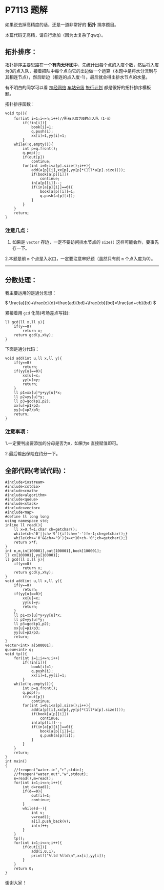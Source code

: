 # P7113 题解

如果说去掉高精度的话，还是一道非常好的 **拓扑** 排序题目。

本篇代码无高精，请自行添加（因为太复杂了qwq）。

## 拓扑排序：

拓扑排序主要思路在一个**有向无环图**中，先统计出每个点的入度个数，然后将入度为0的点入队，接着把队中每个点向它的出边做一个运算（本题中是将水分流到与其相连节点），然后断边（相连的点入度-1），最后就会得出排水节点的水量。

有不明白的同学可以看 [神经网络](https://www.luogu.com.cn/problem/P1038) [车站分级](https://www.luogu.com.cn/problem/P1983) [旅行计划](https://www.luogu.com.cn/problem/P1137) 都是很好的拓扑排序模板题。

拓扑排序函数：

```
void tp(){
	for(int i=1;i<=n;i++)//所有入度为0的点入队（1-m）
		if(!in[i]){
			book[i]=1;
			q.push(i);
			xx[i]=1,yy[i]=1;
		}
	while(!q.empty()){
		int p=q.front();
		q.pop();
		if(out[p])
			continue;
		for(int i=0;i<a[p].size();i++){
			add(a[p][i],xx[p],yy[p]*(1ll*a[p].size()));
			if(book[a[p][i]])
				continue;
			in[a[p][i]]--;
			if(in[a[p][i]]==0){
				book[a[p][i]]=1;
				q.push(a[p][i]);
			}
		}
	}
	return;
}
```

### 注意几点：
 
1. 如果是 `vector` 存边，一定不要访问排水节点的 `size()` 这样可能会炸，要事先存一下。

2.本题是前 `m` 个点是入水口，一定要注意审好题（虽然只有前 `m` 个点入度为0）。

---
## 分数处理：

我主要运用的是通分思想：

$ \frac{a}{b}+\frac{c}{d}=\frac{ad}{bd}+\frac{cb}{bd}=\frac{ad+cb}{bd} $

紧接着用 `gcd` 化简(考场差点写挂):

```
ll gcd(ll x,ll y){
	if(y==0)
		return x;
	return gcd(y,x%y);
}
```

下面是通分代码：

```
void add(int u,ll x,ll y){
	if(y==0)
		return;
	if(yy[u]==0){
		xx[u]=x;
		yy[u]=y;
		return;
	}
	ll p1=xx[u]*y+yy[u]*x;
	ll p2=yy[u]*y;
	ll p3=gcd(p1,p2);
	xx[u]=p1/p3;
	yy[u]=p2/p3;
	return;
}
```
### 注意事项：

1.一定要判出要添加的分母是否为`0`，如果为`0` 直接赋值即可。

2.最后输出保险在约分一下。

## 全部代码(考试代码)：

```
#include<iostream>
#include<cstdio>
#include<cmath>
#include<algorithm>
#include<queue>
#include<stack>
#include<vector>
#include<map>
#define ll long long
using namespace std;
inline ll read(){
	ll x=0,f=1;char ch=getchar();
	while(ch<'0'||ch>'9'){if(ch=='-')f=-1;ch=getchar();}
	while(ch>='0'&&ch<='9'){x=x*10+ch-'0';ch=getchar();}
	return x*f;
}
int n,m,in[100001],out[100001],book[100001];
ll xx[100001],yy[100001];
ll gcd(ll x,ll y){
	if(y==0)
		return x;
	return gcd(y,x%y);
}
void add(int u,ll x,ll y){
	if(y==0)
		return;
	if(yy[u]==0){
		xx[u]=x;
		yy[u]=y;
		return;
	}
	ll p1=xx[u]*y+yy[u]*x;
	ll p2=yy[u]*y;
	ll p3=gcd(p1,p2);
	xx[u]=p1/p3;
	yy[u]=p2/p3;
	return;
}
vector<int> a[500001];
queue<int> q;
void tp(){
	for(int i=1;i<=n;i++)
		if(!in[i]){
			book[i]=1;
			q.push(i);
			xx[i]=1,yy[i]=1;
		}
	while(!q.empty()){
		int p=q.front();
		q.pop();
		if(out[p])
			continue;
		for(int i=0;i<a[p].size();i++){
			add(a[p][i],xx[p],yy[p]*(1ll*a[p].size()));
			if(book[a[p][i]])
				continue;
			in[a[p][i]]--;
			if(in[a[p][i]]==0){
				book[a[p][i]]=1;
				q.push(a[p][i]);
			}
		}
	}
	return;
}
int main()
{
	//freopen("water.in","r",stdin);
	//freopen("water.out","w",stdout);
	n=read(),m=read();
	for(int i=1;i<=n;i++){
		int d=read();
		if(d==0){
			out[i]=1;
			continue;
		}
		while(d--){
			int v;
			v=read();
			a[i].push_back(v);
			in[v]++;
		}
	}
	tp();
	for(int i=1;i<=n;i++){
		if(out[i]){
			add(i,0,1);
			printf("%lld %lld\n",xx[i],yy[i]);
		}
	}
	return 0;
}
```

谢谢大家！
